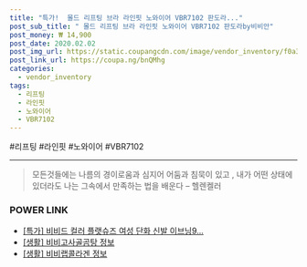 ```yaml
--- 
title: "특가!  몰드 리프팅 브라 라인핏 노와이어 VBR7102 판도라..." 
post_sub_title: " 몰드 리프팅 브라 라인핏 노와이어 VBR7102 판도라by비비안" 
post_money: ₩ 14,900 
post_date: 2020.02.02 
post_img_url: https://static.coupangcdn.com/image/vendor_inventory/f0a3/27538e125848e164d34fa91d342636a223f1409e86a1a41941a4ee49817c.jpg 
post_link_url: https://coupa.ng/bnQMhg 
categories: 
  - vendor_inventory 
tags: 
  - 리프팅 
  - 라인핏 
  - 노와이어 
  - VBR7102 
--- 
```

  #리프팅 #라인핏 #노와이어 #VBR7102 
<hr> 

> 모든것들에는 나름의 경이로움과 심지어 어둠과 침묵이 있고 , 내가 어떤 상태에 있더라도 나는 그속에서 만족하는 법을 배운다 – 헬렌켈러 


### POWER LINK

* <a href="https://blog.naver.com/an0733/221785897784" target="_blank">[특가] 비비드 컬러 플랫슈즈 여성 단화 신발 이브닝9...</a>
* <a href="https://blog.naver.com/fasyy4321/221759673393" target="_blank"> [생활] 비비고사골곰탕 정보 </a>
* <a href="https://blog.naver.com/fasyy4321/221763763372" target="_blank"> [생활] 비비랩콜라겐 정보 </a>
